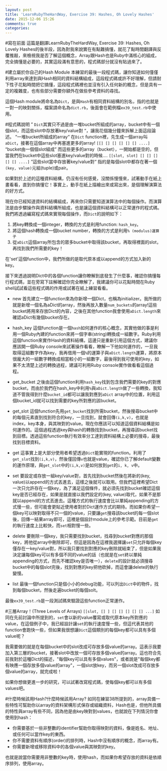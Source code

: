 ```yaml
---
layout: post
title: 'LearnRubyTheHardWay, Exercise 39: Hashes, Oh Lovely Hashes'
date: 2015-12-06 15:26
comments: true
categories: 
---
```

#寫在前面
這篇是翻譯LearnRubyTheHardWay, Exercise 39: Hashes, Oh Lovely Hashes的後半段，因為對我來說實在有點難搞懂，就花了點時間翻譯與反覆推敲，來檢視我是否了解這個概念，Array跟Hash也是Ruby中滿核心的組成，完全搞懂是必要的，其實這段滿有意思的，程式碼部分就沒有貼過來了。

#建立屬於你自己的Hash Module
本練習的最後一段程式碼，讓你知道如何僅僅利用array來達到與Hash相同的資料結構組成，這段程式碼或許不好理解，但請耐下性子花點時間把它搞懂，這段程式碼裡也並沒有引入任何新的概念，但是具有一定的複雜度，也有些部分需要你額外在做些參考資料的尋找。

這個Hash module將命名為`Dict`，是與`Hash`有相同資料結構的別名，指的也就是一對一的映對關係，檔案請命名為`dict.rb`，後面會在範例檔`ex39_test.rb`中使用。

#程式碼說明
” `Dict`其實只不過是由一堆bucket所組成的array，bucket中有一個個slot，而這些slot中存放著key/value對 “，讓我花個幾分鐘來拆解上面這段論述。
	“一堆bucket所組成的array“
在`Dict` function裡，先生成一個array叫`aDict`，接著在這個array中再塞進更多的array!
`[[] [] [] [] [] [] ....]`
	“bucket由一個個slot組成”
而這些更多的array（bucket），一開始都是空的，但當我們在bucket中這些slot塞進key/value對的時候....
`[[slot, slot] [] [] [] [] [] ....]`
	”這些slot當中存放著key/value對“
指的是每個slot中都存在著一個`(key, value)`元組(tuple)或pair。

如果對於上述的這種資料結構，仍沒有任何感覺，沒關係慢慢來，試著動手在紙上畫看看，直到你搞懂它！事實上，動手在紙上描繪出來或寫出來，是個理解演算法的好方式。

現在你已經知道資料的結構組成，再來你只需要知道演算法中的每個操作。而演算法是由步驟操作與資料結構所組成，也是讓這個資料結構可以正常運作的程式碼。我們將透過編寫程式碼來實現每個操作，而`Dict`的說明如下：
  1. 將key轉換成一個integer，轉換的方式是利用function: `hash_key`。
  2. 將這個hash轉換成一個bucket number，轉換的方式是利用`% (modulus)運算子`
  3. 從`aDict`這個array所包含的眾多bucket中取得該bucket，再取得裡面的slot，再找到我們所需要的key！

在'set'這個function中，我們所做的是取代原本或以append的方式加入新的key。

接下來透過說明Dict中的各個function讓你瞭解到底發生了什麼事，確認你搞懂每行程式碼，並在旁寫下註解確認你完全瞭解了，我建議你可以花點時間在Ruby shell試試看這些程式碼的作用或試著在紙上練習看看。

- new
首先建立一個function來為你新增一個Dict，也稱為initializer。我所做的就是新增一個名為aDict的array，然後再放入數量`num_buckets`的array!這些bucket將用來存放Dict的內容，之後在其他function我會使用`aDict.length`來確認aDict有幾個bucket存在。

- hash_key
這個function是一個`hash`如何運作的核心概念，其實他做的事是利用一個Ruby內建的function來將一個字串(string)轉換成一組數字。Ruby利用這個function來實作Hash的資料結構，這邊只是重新引用這個方式，建議你應該開一個Ruby console來試著操作看看，瞭解一下他如何運作的，一旦我取得這組數字作為key，我再借用一個`%`的運算子與`aDict.length`運算，將原本很龐大的一組數字轉換成相當較小的一組數字，最後得到我可使用的key，如果不太清楚上述的轉換過程，建議可利用Ruby console實作做看看這個過程。

- get_bucket
之後由這個function利用`hash_key`找到包含我們需要的key的對應bucket，而由於我們在hash_key中利用`%`與`aDict.length`做了一些轉換，我知道不管我得到什麼`bucket_id`都可以讓我對應到`aDict` array中的位置，利用這個bucket_id就可以找到需要的key所對應的該bucket。

- get_slot
這個function先用`get_bucket`找到所需bucket，然後搜尋bucket中的每個元素直到找到符合的key，一旦找到，就會回傳`(i,k,v)`，也就是index，key本身，與其映對的value。現在你應該可以知道這個資料結構是如何運作的。這個過程透過key與hash的轉換找到bucket，再搜尋該bucket找到目標。透過這些function執行有效率分工達到資料結構上必要的搜尋，最後找到目標資料。

- get
這事實上是大部分使用者希望透過`Dict`能實現的function。利用了`get_slot`找到`(i,k,v)`，然後僅回傳`v`也就是value，確認你已了解default變數的運作原理，與`get_slot`中的`(i,k,v)`是如何放到`get`的`i, k, v`中。

- set
要設定或存放一組key/value對，首先找到bucket然後在將新的(key, value)以append的方式丟進去，這樣之後就可以取用。但我們這裡希望Dict一次只允許存在一個key，為了滿足這個條件，就必須先找到bucket確認這個key是否已經存在，如果是就直接以我們設定的(key, value)取代，如果不是那就以append的方式丟進去。這種方式的執行速度會比以單純appending的方式慢一些，但可能會更貼近使用者對於Dict運作方式的期待。而如果你希望一個key可以映對取得不只一個的value，只要讓`get`搜尋該bucket的每一個slot後，回傳一結果array即可，這裡是個設計module上的參考示範。目前是`get`的執行速度上比較快，而`set`相對慢一些。

- delete
要刪除一個key，我只需要找到bucket，找尋到bucket對應的那個key，將他從array中刪除即可，但這是因為在這裡我選擇讓`set`只允許每個key僅存在一key/value對，所以我只要找到對應的key刪除就結束了，但是如果我決定讓每個key可以有多個不同的value的話（也就是在`set`終以單純appending的方式，而先不確認key是否唯一），`delete`的設計就必須搜尋bucket中的每個slot完後，找到對應的key把他砍掉，而這會讓delete的執行變慢。

- list
最後一個function只是個小小的debug功能，可以列出`Dict`中的物件，找到每個bucket，然後走遍bucket的每個solt。

最後`ex39_test.rb`是一段測試碼來驗證這些function正常運作。

#三層Array！(Three Levels of Arrays)
`[[slot, [] ] [] [] [] [] [] ...]`
如同在先前討論中所提到的，`set`會以新的value覆寫或取代原本key所對應的value，在這個例子中，我已經設計讓`set`的執行速度慢一些，但這代表其他的function會跑快一些，但如果我很想讓`Dict`這個類別的每個key都可以具有多個value呢？

我需要做的就是在每個bucket中的slot改成可存放多個value的array。這表示我要加入第三層的bucket，接著slot中改放一個可存放多個value的array。這也符合先前我對於這種Dict的描述，"每個key可以具有多個values"，或者說是"每個key都有映應一個存放多個value的array"，一個slot放key，而另一個slot改成可存放多個value的array，就完成啦！

如果你想做更進一步的研究，可以試著改寫程式碼，使每個key都可以有多個values吧。

#什麼時候該用Hash?什麼時候該用Array?
如同在練習38所提到的，array具備一些特性可幫助你以array的資料架構形式保存或組織資料，Hash也是，但他所具備的特性與array有些不同，因為他是由key映對到values，也就說在下列情況你會使用到hash：
- 你需要基於一些非整數的identifier幫助你取得映對的資料，像是姓名、地址、或任何可以當作key的東西。
- 你不需要資料有順序(order)的排列時，Hash中沒有順序的概念，而array有。
- 你需要新增或移除資料中的各個value與其映對的key。

也就是說當你需要用非整數的key時，使用hash，而如果你希望存放的資料是依順序排列，使用array。
